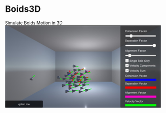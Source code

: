 # Boids3D
Simulate Boids Motion in 3D
![Preview](https://github.com/bquangDinh/Boids3D/blob/master/Assets/Images/preview.jpg)
